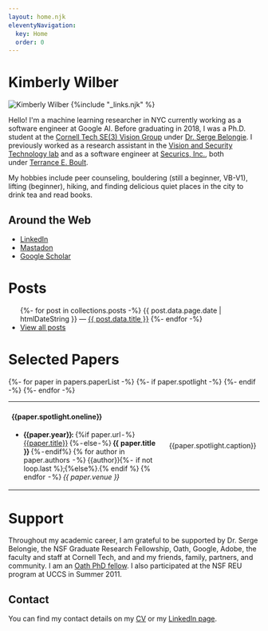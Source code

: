 ```yaml
---
layout: home.njk
eleventyNavigation:
  key: Home
  order: 0
---
```


<div class="illo-container">
  <h1 class="title">Kimberly Wilber</h1>
  <img src="/static/kimmy-profile.jpg" srcset="/static/kimmy-profile.jpg 1x, /static/kimmy-profile@2x.jpg 2x" class="illustration" style="align: right" alt="Kimberly Wilber">
{%include "_links.njk" %}
</div>

Hello! I'm a machine learning researcher in NYC currently working as a software engineer at Google AI. Before graduating in 2018, I was a Ph.D. student at the [Cornell Tech SE(3) Vision Group](http://vision.cornell.edu/se3/) under [Dr. Serge Belongie](http://cseweb.ucsd.edu/~sjb/). I previously worked as a research assistant in the [Vision and Security Technology lab](http://vast.uccs.edu/) and as a software engineer at [Securics, Inc.](http://securics.com/), both under [Terrance E. Boult](http://vast.uccs.edu/~tboult).

My hobbies include peer counseling, bouldering (still a beginner, VB-V1), lifting (beginner), hiking, and finding delicious quiet places in the city to drink tea and read books.

## Around the Web

- [LinkedIn](https://www.linkedin.com/in/kwilber/)
- [Mastadon](https://hachyderm.io/@ghostynewt)
- [Google Scholar](https://scholar.google.com/citations?hl=en&user=OAtUvx0AAAAJ&view_op=list_works&sortby=pubdate)

# Posts

<ul>
  {%- for post in collections.posts -%}
    <li{% if page.url == post.url %} aria-current="page"{% endif %}>{{ post.data.page.date | htmlDateString }} — <a href='{{ post.url }}'>{{ post.data.title }}</a></li>
  {%- endfor -%}
  <li><a href="/posts">View all posts</a></li>
</ul>

# Selected Papers

<table>
{%- for paper in papers.paperList -%}
{%- if paper.spotlight -%}
<tr>
<td><h4> {{paper.spotlight.oneline}}</h4>
<ul>
    <li>
      <b>{{paper.year}}:</b>
      {%if paper.url-%}
        <a href="{{paper.url}}">{{paper.title}}</a>
      {%-else-%}
        <b>{{ paper.title }}</b>
      {%-endif%}
      {% for author in paper.authors -%}
        {{author}}{%- if not loop.last %};{%else%}.{% endif  %}
      {% endfor -%}
      <em>{{ paper.venue }}</em>
    </li>
  </ul></td>
<td class="caption">
  {{paper.spotlight.caption}}
</td>
</tr>
{%- endif -%}
{%- endfor -%}
</table>

# Support
Throughout my academic career, I am grateful to be supported by Dr. Serge Belongie, the NSF Graduate Research Fellowship, Oath, Google, Adobe, the faculty and staff at Cornell Tech, and and my friends, family, partners, and community. I am an [Oath PhD fellow](http://cx.jacobs.cornell.edu/). I also participated at the NSF REU program at UCCS in Summer 2011.

## Contact

You can find my contact details on my [CV](/cv/cv.pdf) or my [LinkedIn page](https://www.linkedin.com/in/kwilber/).